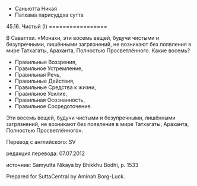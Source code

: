 









* Саньютта Никая
* Патхама парисуддха сутта


45\.16\. Чистый \(I\)
\=\=\=\=\=\=\=\=\=\=\=\=\=\=\=\=\=



В Саваттхи\. «Монахи, эти восемь вещей, будучи чистыми и безупречными, лишёнными загрязнений, не возникают без появления в мире Татхагаты, Араханта, Полностью Просветлённого\. Какие восемь?


* Правильные Воззрения,
* Правильное Устремление,
* Правильная Речь,
* Правильные Действия,
* Правильные Средства к жизни,
* Правильное Усилие,
* Правильная Осознанность,
* Правильное Сосредоточение\.


Эти восемь вещей, будучи чистыми и безупречными, лишёнными загрязнений, не возникают без появления в мире Татхагаты, Араханта, Полностью Просветлённого»\.



Перевод с английского: SV


редакция перевода: 07\.07\.2012


источник: Samyutta Nikaya by Bhikkhu Bodhi, p\. 1533


Prepared for SuttaCentral by Aminah Borg\-Luck\.






